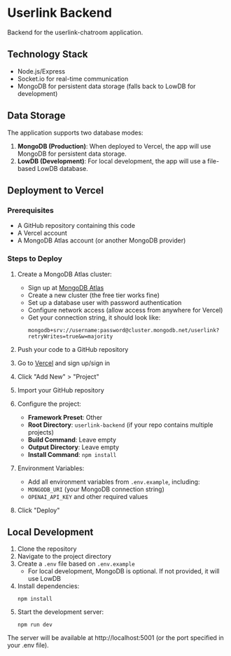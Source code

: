 # Userlink Backend

Backend for the userlink-chatroom application.

## Technology Stack

- Node.js/Express
- Socket.io for real-time communication
- MongoDB for persistent data storage (falls back to LowDB for development)

## Data Storage

The application supports two database modes:

1. **MongoDB (Production)**: When deployed to Vercel, the app will use MongoDB for persistent data storage.
2. **LowDB (Development)**: For local development, the app will use a file-based LowDB database.

## Deployment to Vercel

### Prerequisites

- A GitHub repository containing this code
- A Vercel account
- A MongoDB Atlas account (or another MongoDB provider)

### Steps to Deploy

1. Create a MongoDB Atlas cluster:
   - Sign up at [MongoDB Atlas](https://www.mongodb.com/cloud/atlas)
   - Create a new cluster (the free tier works fine)
   - Set up a database user with password authentication
   - Configure network access (allow access from anywhere for Vercel)
   - Get your connection string, it should look like:
     ```
     mongodb+srv://username:password@cluster.mongodb.net/userlink?retryWrites=true&w=majority
     ```

2. Push your code to a GitHub repository

3. Go to [Vercel](https://vercel.com) and sign up/sign in

4. Click "Add New" > "Project"

5. Import your GitHub repository

6. Configure the project:
   - **Framework Preset**: Other
   - **Root Directory**: `userlink-backend` (if your repo contains multiple projects)
   - **Build Command**: Leave empty
   - **Output Directory**: Leave empty
   - **Install Command**: `npm install`

7. Environment Variables:
   - Add all environment variables from `.env.example`, including:
   - `MONGODB_URI` (your MongoDB connection string)
   - `OPENAI_API_KEY` and other required values

8. Click "Deploy"

## Local Development

1. Clone the repository
2. Navigate to the project directory
3. Create a `.env` file based on `.env.example`
   - For local development, MongoDB is optional. If not provided, it will use LowDB
4. Install dependencies:
   ```
   npm install
   ```
5. Start the development server:
   ```
   npm run dev
   ```

The server will be available at http://localhost:5001 (or the port specified in your .env file). 